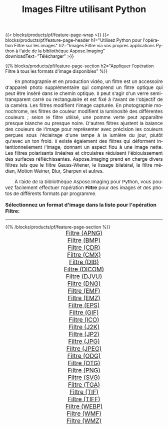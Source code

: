 ﻿---
title: Images Filtre utilisant Python 
weight: 3920
url: /fr/python-net/filter/ 
lang: fr
langdirlevel: 2
locales: zh-hans,ja,it,ru,de,es,fr,nl,id,lt,pl,pt,vi,tr,ko,zh-hant,ar,hi,th,sv,cs,uk,he
description: Application de la bibliothèque Aspose.Imaging aux images et photos Filtre à l'aide de vos propres applications Python et API de serveur.
---

{{< blocks/products/pf/feature-page-wrap >}}
{{< blocks/products/pf/feature-page-header h1="Utilisez Python pour l'opération Filtre sur les images" h2="Images Filtre via vos propres applications Python à l'aide de la bibliothèque Aspose.Imaging" downloadText="Télécharger" >}}


{{% blocks/products/pf/feature-page-section  h2="Appliquer l'opération Filtre à tous les formats d'image disponibles" %}}
<p align="justify" style="text-indent:2em;font-size:15px;">
En photographie et en production vidéo, un filtre est un accessoire d'appareil photo supplémentaire qui comprend un filtre optique qui peut être inséré dans le chemin optique. Il peut s'agir d'un verre semi-transparent carré ou rectangulaire et est fixé à l'avant de l'objectif de la caméra. Les filtres modifient l'image capturée. En photographie monochrome, les filtres de couleur modifient la luminosité des différentes couleurs ; selon le filtre utilisé, une pomme verte peut apparaître presque blanche ou presque noire. D'autres filtres ajustent la balance des couleurs de l'image pour représenter avec précision les couleurs perçues sous l'éclairage d'une lampe à la lumière du jour, plutôt qu'avec un ton froid. Il existe également des filtres qui déforment intentionnellement l'image, donnant un aspect flou à une image nette. Les filtres polarisants linéaires et circulaires réduisent l'éblouissement des surfaces réfléchissantes. Aspose.Imaging prend en charge divers filtres tels que le filtre Gauss-Wiener, le lissage bilatéral, le filtre médian, Motion Weiner, Blur, Sharpen et autres.
</p>
<p align="justify" style="text-indent:2em;font-size:15px;">
À l’aide de la bibliothèque Aspose.Imaging pour Python, vous pouvez facilement effectuer l’opération <b>Filtre</b> pour des images et des photos de différents formats par programme.
</p>
<h3 style="margin-top:16px;">
Sélectionnez un format d'image dans la liste pour l'opération Filtre:
</h3>
<hr/>
{{% /blocks/products/pf/feature-page-section %}}
<div class="container-fluid productfamilypage bg-gray">
    <div class="convertypes bg-gray agp-content section">
        <div class="container">
		<div class="row other-converters" style="gap: 10px;font-size: 19px;text-align:center;">
		    <div class='col-md-3 other-converter remove-lp remove-rp'><a href="/imaging/fr/python-net/filter/apng/" style="padding:15px;">Filtre (APNG)</a></div><div class='col-md-3 other-converter remove-lp remove-rp'><a href="/imaging/fr/python-net/filter/bmp/" style="padding:15px;">Filtre (BMP)</a></div><div class='col-md-3 other-converter remove-lp remove-rp'><a href="/imaging/fr/python-net/filter/cdr/" style="padding:15px;">Filtre (CDR)</a></div><div class='col-md-3 other-converter remove-lp remove-rp'><a href="/imaging/fr/python-net/filter/cmx/" style="padding:15px;">Filtre (CMX)</a></div><div class='col-md-3 other-converter remove-lp remove-rp'><a href="/imaging/fr/python-net/filter/dib/" style="padding:15px;">Filtre (DIB)</a></div><div class='col-md-3 other-converter remove-lp remove-rp'><a href="/imaging/fr/python-net/filter/dicom/" style="padding:15px;">Filtre (DICOM)</a></div><div class='col-md-3 other-converter remove-lp remove-rp'><a href="/imaging/fr/python-net/filter/djvu/" style="padding:15px;">Filtre (DJVU)</a></div><div class='col-md-3 other-converter remove-lp remove-rp'><a href="/imaging/fr/python-net/filter/dng/" style="padding:15px;">Filtre (DNG)</a></div><div class='col-md-3 other-converter remove-lp remove-rp'><a href="/imaging/fr/python-net/filter/emf/" style="padding:15px;">Filtre (EMF)</a></div><div class='col-md-3 other-converter remove-lp remove-rp'><a href="/imaging/fr/python-net/filter/emz/" style="padding:15px;">Filtre (EMZ)</a></div><div class='col-md-3 other-converter remove-lp remove-rp'><a href="/imaging/fr/python-net/filter/eps/" style="padding:15px;">Filtre (EPS)</a></div><div class='col-md-3 other-converter remove-lp remove-rp'><a href="/imaging/fr/python-net/filter/gif/" style="padding:15px;">Filtre (GIF)</a></div><div class='col-md-3 other-converter remove-lp remove-rp'><a href="/imaging/fr/python-net/filter/ico/" style="padding:15px;">Filtre (ICO)</a></div><div class='col-md-3 other-converter remove-lp remove-rp'><a href="/imaging/fr/python-net/filter/j2k/" style="padding:15px;">Filtre (J2K)</a></div><div class='col-md-3 other-converter remove-lp remove-rp'><a href="/imaging/fr/python-net/filter/jp2/" style="padding:15px;">Filtre (JP2)</a></div><div class='col-md-3 other-converter remove-lp remove-rp'><a href="/imaging/fr/python-net/filter/jpg/" style="padding:15px;">Filtre (JPG)</a></div><div class='col-md-3 other-converter remove-lp remove-rp'><a href="/imaging/fr/python-net/filter/jpeg/" style="padding:15px;">Filtre (JPEG)</a></div><div class='col-md-3 other-converter remove-lp remove-rp'><a href="/imaging/fr/python-net/filter/odg/" style="padding:15px;">Filtre (ODG)</a></div><div class='col-md-3 other-converter remove-lp remove-rp'><a href="/imaging/fr/python-net/filter/otg/" style="padding:15px;">Filtre (OTG)</a></div><div class='col-md-3 other-converter remove-lp remove-rp'><a href="/imaging/fr/python-net/filter/png/" style="padding:15px;">Filtre (PNG)</a></div><div class='col-md-3 other-converter remove-lp remove-rp'><a href="/imaging/fr/python-net/filter/svg/" style="padding:15px;">Filtre (SVG)</a></div><div class='col-md-3 other-converter remove-lp remove-rp'><a href="/imaging/fr/python-net/filter/tga/" style="padding:15px;">Filtre (TGA)</a></div><div class='col-md-3 other-converter remove-lp remove-rp'><a href="/imaging/fr/python-net/filter/tif/" style="padding:15px;">Filtre (TIF)</a></div><div class='col-md-3 other-converter remove-lp remove-rp'><a href="/imaging/fr/python-net/filter/tiff/" style="padding:15px;">Filtre (TIFF)</a></div><div class='col-md-3 other-converter remove-lp remove-rp'><a href="/imaging/fr/python-net/filter/webp/" style="padding:15px;">Filtre (WEBP)</a></div><div class='col-md-3 other-converter remove-lp remove-rp'><a href="/imaging/fr/python-net/filter/wmf/" style="padding:15px;">Filtre (WMF)</a></div><div class='col-md-3 other-converter remove-lp remove-rp'><a href="/imaging/fr/python-net/filter/wmz/" style="padding:15px;">Filtre (WMZ)</a></div>
                </div>
        </div>
    </div>
</div>
<br/>
